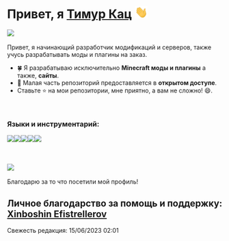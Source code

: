<h1>Привет, я <a  href="https://github.com/krutoytimati/">Тимур Кац</a> <img  src="https://raw.githubusercontent.com/ABSphreak/ABSphreak/master/gifs/Hi.gif" width="30px"></h1>

<img src="https://komarev.com/ghpvc/?username=krutoytimati&style=plastic" />

Привет, я начинающий разработчик модификаций и серверов, также учусь разрабатывать моды и плагины на заказ.<br>


- 🍀 Я разрабатываю исключительно **Minecraft моды и плагины** а также, **сайты**.
- 📂 Малая часть репозиторий предоставляется в **открытом доступе**.
- Ставьте ⭐ на мои репозитории, мне приятно, а вам не сложно! 😄.

<br>

<h3 align="left">Языки и инструментарий:</h3>
<p align="left"> <img src="https://img.icons8.com/color/48/4a90e2/python--v1.png"/><img src="https://img.icons8.com/color/48/4a90e2/java-coffee-cup-logo--v1.png"/><img src="https://img.icons8.com/color/48/4a90e2/visual-studio-code-2019.png"/><img src="https://img.icons8.com/color/48/4a90e2/git.png"/><img src="https://img.icons8.com/fluent/48/4a90e2/github.png"/> </p>

<br>
<br>
<img src = "https://github-readme-stats.vercel.app/api?username=krutoytimati&show_icons=true&theme=transparent" width = 500>

Благодарю за то что посетили мой профиль!

Личное благодарство за помощь и поддержку: [Xinboshin Efistrellerov](https://github.com/xinboshin)
---

Свежесть редакция: 15/06/2023 02:01
